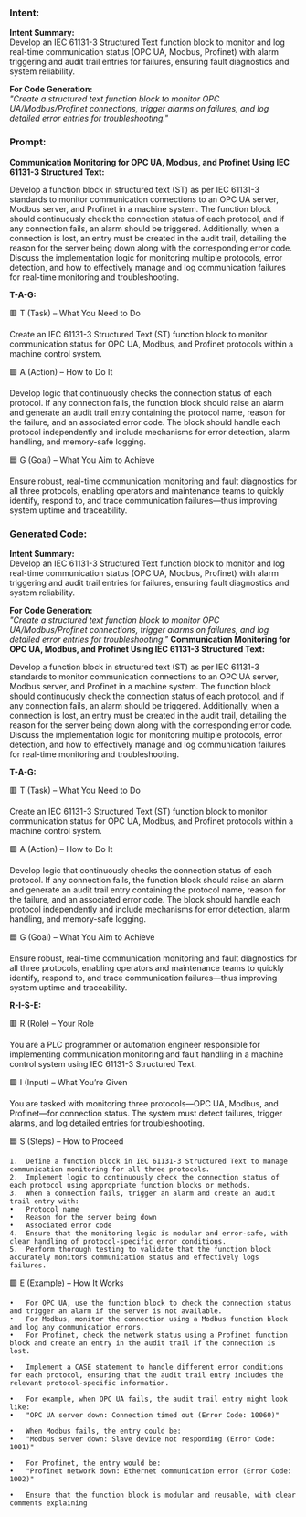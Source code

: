### Intent:
**Intent Summary:**  
Develop an IEC 61131-3 Structured Text function block to monitor and log real-time communication status (OPC UA, Modbus, Profinet) with alarm triggering and audit trail entries for failures, ensuring fault diagnostics and system reliability.  

**For Code Generation:**  
*"Create a structured text function block to monitor OPC UA/Modbus/Profinet connections, trigger alarms on failures, and log detailed error entries for troubleshooting."*

### Prompt:
**Communication Monitoring for OPC UA, Modbus, and Profinet Using IEC 61131-3 Structured Text:**

Develop a function block in structured text (ST) as per IEC 61131-3 standards to monitor communication connections to an OPC UA server, Modbus server, and Profinet in a machine system. The function block should continuously check the connection status of each protocol, and if any connection fails, an alarm should be triggered. Additionally, when a connection is lost, an entry must be created in the audit trail, detailing the reason for the server being down along with the corresponding error code. Discuss the implementation logic for monitoring multiple protocols, error detection, and how to effectively manage and log communication failures for real-time monitoring and troubleshooting.

**T-A-G:**

🟥 T (Task) – What You Need to Do

Create an IEC 61131-3 Structured Text (ST) function block to monitor communication status for OPC UA, Modbus, and Profinet protocols within a machine control system.

🟩 A (Action) – How to Do It

Develop logic that continuously checks the connection status of each protocol. If any connection fails, the function block should raise an alarm and generate an audit trail entry containing the protocol name, reason for the failure, and an associated error code. The block should handle each protocol independently and include mechanisms for error detection, alarm handling, and memory-safe logging.

🟦 G (Goal) – What You Aim to Achieve

Ensure robust, real-time communication monitoring and fault diagnostics for all three protocols, enabling operators and maintenance teams to quickly identify, respond to, and trace communication failures—thus improving system uptime and traceability.

### Generated Code:
**Intent Summary:**  
Develop an IEC 61131-3 Structured Text function block to monitor and log real-time communication status (OPC UA, Modbus, Profinet) with alarm triggering and audit trail entries for failures, ensuring fault diagnostics and system reliability.  

**For Code Generation:**  
*"Create a structured text function block to monitor OPC UA/Modbus/Profinet connections, trigger alarms on failures, and log detailed error entries for troubleshooting."*
**Communication Monitoring for OPC UA, Modbus, and Profinet Using IEC 61131-3 Structured Text:**

Develop a function block in structured text (ST) as per IEC 61131-3 standards to monitor communication connections to an OPC UA server, Modbus server, and Profinet in a machine system. The function block should continuously check the connection status of each protocol, and if any connection fails, an alarm should be triggered. Additionally, when a connection is lost, an entry must be created in the audit trail, detailing the reason for the server being down along with the corresponding error code. Discuss the implementation logic for monitoring multiple protocols, error detection, and how to effectively manage and log communication failures for real-time monitoring and troubleshooting.

**T-A-G:**

🟥 T (Task) – What You Need to Do

Create an IEC 61131-3 Structured Text (ST) function block to monitor communication status for OPC UA, Modbus, and Profinet protocols within a machine control system.

🟩 A (Action) – How to Do It

Develop logic that continuously checks the connection status of each protocol. If any connection fails, the function block should raise an alarm and generate an audit trail entry containing the protocol name, reason for the failure, and an associated error code. The block should handle each protocol independently and include mechanisms for error detection, alarm handling, and memory-safe logging.

🟦 G (Goal) – What You Aim to Achieve

Ensure robust, real-time communication monitoring and fault diagnostics for all three protocols, enabling operators and maintenance teams to quickly identify, respond to, and trace communication failures—thus improving system uptime and traceability.  

**R-I-S-E:**

🟥 R (Role) – Your Role

You are a PLC programmer or automation engineer responsible for implementing communication monitoring and fault handling in a machine control system using IEC 61131-3 Structured Text.

🟩 I (Input) – What You’re Given

You are tasked with monitoring three protocols—OPC UA, Modbus, and Profinet—for connection status. The system must detect failures, trigger alarms, and log detailed entries for troubleshooting.

🟦 S (Steps) – How to Proceed

	1.	Define a function block in IEC 61131-3 Structured Text to manage communication monitoring for all three protocols.
	2.	Implement logic to continuously check the connection status of each protocol using appropriate function blocks or methods.
	3.	When a connection fails, trigger an alarm and create an audit trail entry with:
	•	Protocol name
	•	Reason for the server being down
	•	Associated error code
	4.	Ensure that the monitoring logic is modular and error-safe, with clear handling of protocol-specific error conditions.
	5.	Perform thorough testing to validate that the function block accurately monitors communication status and effectively logs failures.

🟩 E (Example) – How It Works

	•	For OPC UA, use the function block to check the connection status and trigger an alarm if the server is not available.
	•	For Modbus, monitor the connection using a Modbus function block and log any communication errors.
	•	For Profinet, check the network status using a Profinet function block and create an entry in the audit trail if the connection is lost.

	•	Implement a CASE statement to handle different error conditions for each protocol, ensuring that the audit trail entry includes the relevant protocol-specific information.

	•	For example, when OPC UA fails, the audit trail entry might look like:
	•	"OPC UA server down: Connection timed out (Error Code: 10060)"

	•	When Modbus fails, the entry could be:
	•	"Modbus server down: Slave device not responding (Error Code: 1001)"

	•	For Profinet, the entry would be:
	•	"Profinet network down: Ethernet communication error (Error Code: 1002)"

	•	Ensure that the function block is modular and reusable, with clear comments explaining
